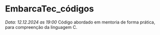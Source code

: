 # EmbarcaTec_códigos

*Data: 12.12.2024 as 19:00*
Código abordado em mentoria de forma prática, para compreenção da linguagem C.

